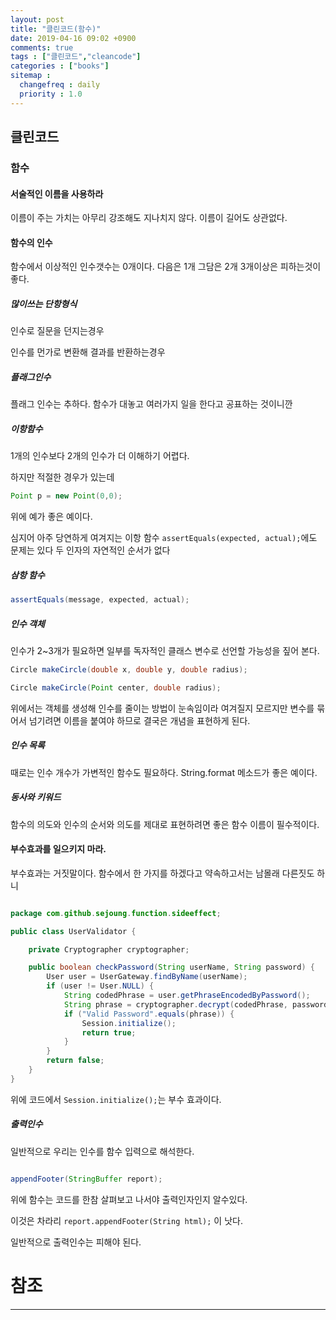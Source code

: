 ```yaml
---
layout: post
title: "클린코드(함수)"
date: 2019-04-16 09:02 +0900
comments: true
tags : ["클린코드","cleancode"]
categories : ["books"]
sitemap :
  changefreq : daily
  priority : 1.0
---
```


## 클린코드

### 함수

#### 서술적인 이름을 사용하라

이름이 주는 가치는 아무리 강조해도 지나치지 않다. 이름이 길어도 상관없다.

#### 함수의 인수

함수에서 이상적인 인수갯수는 0개이다. 다음은 1개 그담은 2개 3개이상은 피하는것이 좋다.

##### 많이쓰는 단항형식

인수로 질문을 던지는경우

인수를 먼가로 변환해 결과를 반환하는경우

##### 플래그인수 

플래그 인수는 추하다. 함수가 대놓고 여러가지 일을 한다고 공표하는 것이니깐

##### 이항함수

1개의 인수보다 2개의 인수가 더 이해하기 어렵다.

하지만 적절한 경우가 있는데

```java
Point p = new Point(0,0);
```
위에 예가 좋은 예이다.

심지어 아주 당연하게 여겨지는 이항 함수 `assertEquals(expected, actual);`에도 문제는 있다 두 인자의 자연적인 순서가 없다

##### 삼항 함수

```java
assertEquals(message, expected, actual);
```

##### 인수 객체

인수가 2~3개가 필요하면 일부를 독자적인 클래스 변수로 선언할 가능성을 짚어 본다.

```java
Circle makeCircle(double x, double y, double radius);

Circle makeCircle(Point center, double radius);
```

위에서는 객체를 생성해 인수를 줄이는 방법이 눈속임이라 여겨질지 모르지만 변수를 묶어서 넘기려면 이름을 붙여야 하므로 결국은 개념을 표현하게 된다.

##### 인수 목록

때로는 인수 개수가 가변적인 함수도 필요하다. String.format 메소드가 좋은 예이다.

##### 동사와 키워드

함수의 의도와 인수의 순서와 의도를 제대로 표현하려면 좋은 함수 이름이 필수적이다.

#### 부수효과를 일으키지 마라.

부수효과는 거짓말이다. 함수에서 한 가지를 하겠다고 약속하고서는 남몰래 다른짓도 하니

```java

package com.github.sejoung.function.sideeffect;

public class UserValidator {

	private Cryptographer cryptographer;

	public boolean checkPassword(String userName, String password) {
		User user = UserGateway.findByName(userName);
		if (user != User.NULL) {
			String codedPhrase = user.getPhraseEncodedByPassword();
			String phrase = cryptographer.decrypt(codedPhrase, password);
			if ("Valid Password".equals(phrase)) {
				Session.initialize();
				return true;
			}
		}
		return false;
	}
}

```
위에 코드에서 `Session.initialize();`는 부수 효과이다.

##### 출력인수

일반적으로 우리는 인수를 함수 입력으로 해석한다. 

```java

appendFooter(StringBuffer report);

```

위에 함수는 코드를 한참 살펴보고 나서야 출력인자인지 알수있다.

이것은 차라리 `report.appendFooter(String html);` 이 낫다.

일반적으로 출력인수는 피해야 된다.

# 참조
-----

